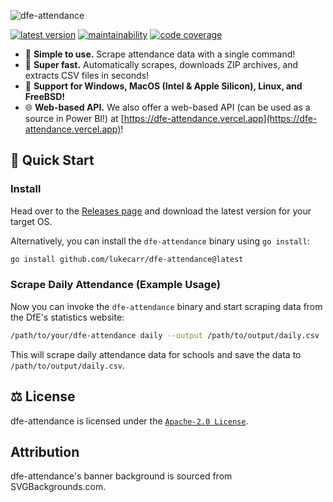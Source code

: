 ![dfe-attendance](https://user-images.githubusercontent.com/24438483/146531921-0e1114fa-34f8-40e3-864e-eb6ae0b148ff.png)

[![latest version](https://img.shields.io/github/v/release/lukecarr/dfe-attendance?color=blue&label=latest&sort=semver)](https://github.com/lukecarr/dfe-attendance/releases)
[![maintainability](https://img.shields.io/codeclimate/maintainability/lukecarr/dfe-attendance)](https://codeclimate.com/github/lukecarr/dfe-attendance)
[![code coverage](https://img.shields.io/codeclimate/coverage/lukecarr/dfe-attendance)](https://codeclimate.com/github/lukecarr/dfe-attendance)

- 💪 **Simple to use.** Scrape attendance data with a single command!
- 🏇 **Super fast.** Automatically scrapes, downloads ZIP archives, and extracts CSV files in seconds!
- 🎉 **Support for Windows, MacOS (Intel & Apple Silicon), Linux, and FreeBSD!**
- 🌐 **Web-based API.** We also offer a web-based API (can be used as a source in Power BI!) at [https://dfe-attendance.vercel.app](https://dfe-attendance.vercel.app)!

## 🚀 Quick Start

### Install

Head over to the [Releases page](https://github.com/lukecarr/dfe-attendance/releases) and download the latest version for your target OS.

Alternatively, you can install the `dfe-attendance` binary using `go install`:

```bash
go install github.com/lukecarr/dfe-attendance@latest
```

### Scrape Daily Attendance (Example Usage)

Now you can invoke the `dfe-attendance` binary and start scraping data from the DfE's statistics website:

```bash
/path/to/your/dfe-attendance daily --output /path/to/output/daily.csv
```

This will scrape daily attendance data for schools and save the data to `/path/to/output/daily.csv`.

## ⚖ License

dfe-attendance is licensed under the [`Apache-2.0 License`](LICENSE).

## Attribution

dfe-attendance's banner background is sourced from SVGBackgrounds.com.
